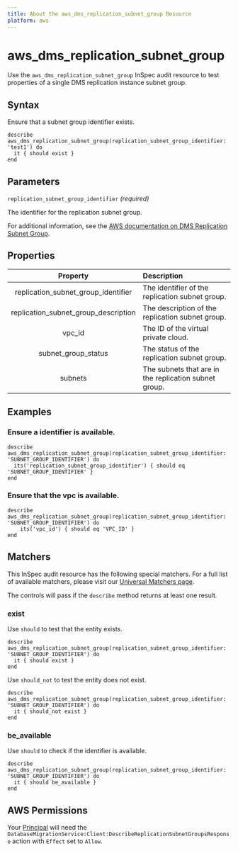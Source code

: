 ```yaml
---
title: About the aws_dms_replication_subnet_group Resource
platform: aws
---
```


# aws_dms_replication_subnet_group

Use the `aws_dms_replication_subnet_group` InSpec audit resource to test properties of a single DMS replication instance subnet group.

## Syntax

Ensure that a subnet group identifier exists.

    describe aws_dms_replication_subnet_group(replication_subnet_group_identifier: 'test1') do
      it { should exist }
    end

## Parameters

`replication_subnet_group_identifier` _(required)_

The identifier for the replication subnet group.

For additional information, see the [AWS documentation on DMS Replication Subnet Group](https://docs.aws.amazon.com/AWSCloudFormation/latest/UserGuide/aws-resource-dms-replicationsubnetgroup.html).

## Properties

| Property | Description |
| :---: | :--- |
| replication_subnet_group_identifier | The identifier of the replication subnet group. |
| replication_subnet_group_description | The description of the replication subnet group. |
| vpc_id | The ID of the virtual private cloud. |
| subnet_group_status | The status of the replication subnet group. |
| subnets | The subnets that are in the replication subnet group. |

## Examples

### Ensure a identifier is available.

    describe aws_dms_replication_subnet_group(replication_subnet_group_identifier: 'SUBNET_GROUP_IDENTIFIER') do
      its('replication_subnet_group_identifier') { should eq 'SUBNET_GROUP_IDENTIFIER' }
    end

### Ensure that the vpc is available.

    describe aws_dms_replication_subnet_group(replication_subnet_group_identifier: 'SUBNET_GROUP_IDENTIFIER') do
        its('vpc_id') { should eq 'VPC_ID' }
    end

## Matchers

This InSpec audit resource has the following special matchers. For a full list of available matchers, please visit our [Universal Matchers page](https://www.inspec.io/docs/reference/matchers/).

The controls will pass if the `describe` method returns at least one result.

### exist

Use `should` to test that the entity exists.

    describe aws_dms_replication_subnet_group(replication_subnet_group_identifier: 'SUBNET_GROUP_IDENTIFIER') do
      it { should exist }
    end

Use `should_not` to test the entity does not exist.
      
    describe aws_dms_replication_subnet_group(replication_subnet_group_identifier: 'SUBNET_GROUP_IDENTIFIER') do
      it { should_not exist }
    end

### be_available

Use `should` to check if the identifier is available.

    describe aws_dms_replication_subnet_group(replication_subnet_group_identifier: 'SUBNET_GROUP_IDENTIFIER') do
      it { should be_available }
    end

## AWS Permissions

Your [Principal](https://docs.aws.amazon.com/IAM/latest/UserGuide/intro-structure.html#intro-structure-principal) will need the `DatabaseMigrationService:Client:DescribeReplicationSubnetGroupsResponse` action with `Effect` set to `Allow`.
